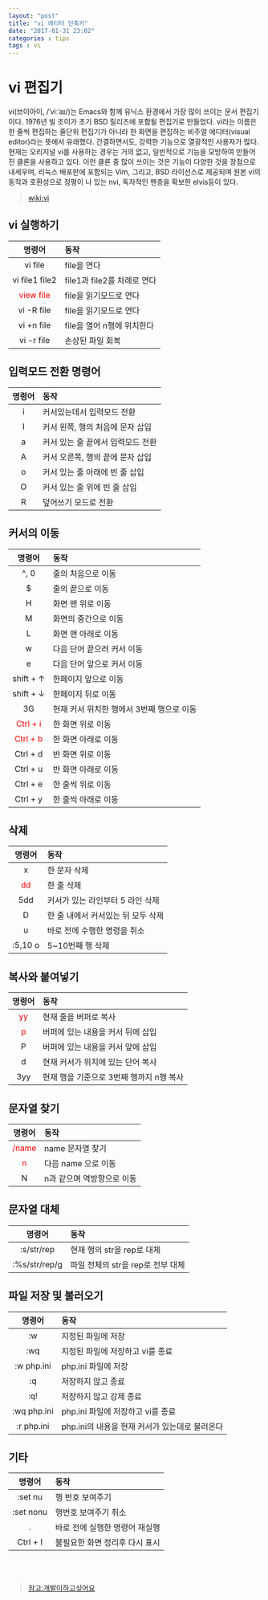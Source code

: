```yaml
---
layout: "post"
title: "vi 에디터 단축키"
date: "2017-01-31 23:02"
categories : tips
tags : vi
---
```


# vi 편집기

vi(브이아이, /ˈviːˈaɪ/)는 Emacs와 함께 유닉스 환경에서 가장 많이 쓰이는 문서 편집기이다. 1976년 빌 조이가 초기 BSD 릴리즈에 포함될 편집기로 만들었다. vi라는 이름은 한 줄씩 편집하는 줄단위 편집기가 아니라 한 화면을 편집하는 비주얼 에디터(visual editor)라는 뜻에서 유래했다. 간결하면서도, 강력한 기능으로 열광적인 사용자가 많다.
현재는 오리지널 vi를 사용하는 경우는 거의 없고, 일반적으로 기능을 모방하여 만들어진 클론을 사용하고 있다. 이런 클론 중 많이 쓰이는 것은 기능이 다양한 것을 장점으로 내세우며, 리눅스 배포판에 포함되는 Vim, 그리고, BSD 라이선스로 제공되며 원본 vi의 동작과 호환성으로 정평이 나 있는 nvi, 독자적인 팬층을 확보한 elvis등이 있다.

> [wiki:vi](https://ko.wikipedia.org/wiki/Vi)


## vi 실행하기

|명령어|동작|
|:--:|:--|
| vi file | file을 연다 |
| vi file1 file2 | file1과 file2를 차례로 연다 |
| <span style="color:red">view file</span> | file을 읽기모드로 연다 |
| vi -R file | file을 읽기모드로 연다 |
| vi +n file | file을 열어 n행에 위치한다 |
| vi -r file | 손상된 파일 회복 |

## 입력모드 전환 명령어

|명령어|동작|
|:--:|:--|
| i | 커서있는데서 입력모드 전환 |
| I | 커서 왼쪽, 행의 처음에 문자 삽입 |
| a | 커서 있는 줄 끝에서 입력모드 전환 |
| A | 커서 오른쪽, 행의 끝에 문자 삽입 |
| o | 커서 있는 줄 아래에 빈 줄 삽입 |
| O | 커서 있는 줄 위에 빈 줄 삽입 |
| R | 덮어쓰기 모드로 전환 |

## 커서의 이동

|명령어|동작|
|:--:|:--|
|^, 0 | 줄의 처음으로 이동 |
| $ | 줄의 끝으로 이동 |
| H | 화면 맨 위로 이동 |
| M | 화면의 중간으로 이동 |
| L | 화면 맨 아래로 이동 |
| w | 다음 단어 끝으러 커서 이동 |
| e | 다음 단어 앞으로 커서 이동 |
| shift + ↑| 한페이지 앞으로 이동 |
| shift + ↓| 한페이지 뒤로 이동 |
| 3G | 현재 커서 위치한 행에서 3번째 행으로 이동 |
| <span style="color:red">Ctrl + i</span> | 한 화면 위로 이동 |
| <span style="color:red">Ctrl + b</span> | 한 화면 아래로 이동 |
| Ctrl + d | 반 화면 위로 이동 |
| Ctrl + u | 반 화면 아래로 이동 |
| Ctrl + e | 한 줄씩 위로 이동 |
| Ctrl + y | 한 줄씩 아래로 이동 |

## 삭제

|명령어|동작|
|:--:|:--|
| x | 한 문자 삭제 |
| <span style="color:red">dd</span> | 한 줄 삭제 |
| 5dd | 커서가 있는 라인부터 5 라인 삭제 |
| D | 한 줄 내에서 커서있는 뒤 모두 삭제 |
| u | 바로 전에 수행한 명령을 취소 |
| :5,10 o | 5~10번째 행 삭제 |

## 복사와 붙여넣기

|명령어|동작|
|:--:|:--|
| <span style="color:red">yy</span> | 현재 줄을 버퍼로 복사 |
| <span style="color:red">p</span> | 버퍼에 있는 내용을 커서 뒤에 삽입 |
| P | 버퍼에 있는 내용을 커서 앞에 삽입 |
| d | 현재 커서가 위치에 있는 단어 복사 |
| 3yy | 현재 행을 기준으로 3번째 행까지 n행 복사 |

## 문자열 찾기

|명령어|동작|
|:--:|:--|
| <span style="color:red">/name</span> | name 문자열 찾기 |
| <span style="color:red">n</span> | 다음 name 으로 이동 |
| N | n과 같으며 역방향으로 이동 |

## 문자열 대체

|명령어|동작|
|:--:|:--|
| :s/str/rep | 현재 행의 str을 rep로 대체 |
| :%s/str/rep/g | 파일 전체의 str을 rep로 전부 대체 |

## 파일 저장 및 불러오기

|명령어|동작|
|:--:|:--|
| :w | 지정된 파일에 저장 |
| :wq | 지정된 파일에 저장하고 vi를 종료 |
| :w php.ini | php.ini 파일에 저장 |
| :q | 저장하지 않고 종료 |
| :q! | 저장하지 않고 강제 종료 |
| :wq php.ini | php.ini 파일에 저장하고 vi를 종료 |
| :r php.ini | php.ini의 내용을 현재 커서가 있는데로 불러온다 |

## 기타

|명령어|동작|
|:--:|:--|
| :set nu | 행 번호 보여주기 |
| :set nonu | 행번호 보여주기 취소 |
| . | 바로 전에 실행한 명령어 재실행 |
| Ctrl + I | 불필요한 화면 정리후 다시 표시 |




<br>
<br>

> [참고:개발이하고싶어요](http://hyeonstorage.tistory.com/274)
